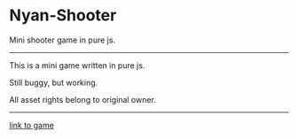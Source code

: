 # Nyan-Shooter
Mini shooter game in pure js.

---

This is a mini game written in pure js.

Still buggy, but working.

All asset rights belong to original owner.

---

[link to game](the3dsandwich.github.io/Nyan-Shooter/)
